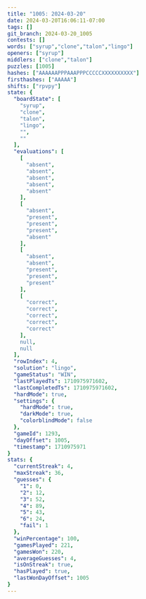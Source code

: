 ```yaml
---
title: "1005: 2024-03-20"
date: 2024-03-20T16:06:11-07:00
tags: []
git_branch: 2024-03-20_1005
contests: []
words: ["syrup","clone","talon","lingo"]
openers: ["syrup"]
middlers: ["clone","talon"]
puzzles: [1005]
hashes: ["AAAAAAPPPAAAPPPCCCCCXXXXXXXXXX"]
firsthashes: ["AAAAA"]
shifts: ["rpvpy"]
state: {
  "boardState": [
    "syrup",
    "clone",
    "talon",
    "lingo",
    "",
    ""
  ],
  "evaluations": [
    [
      "absent",
      "absent",
      "absent",
      "absent",
      "absent"
    ],
    [
      "absent",
      "present",
      "present",
      "present",
      "absent"
    ],
    [
      "absent",
      "absent",
      "present",
      "present",
      "present"
    ],
    [
      "correct",
      "correct",
      "correct",
      "correct",
      "correct"
    ],
    null,
    null
  ],
  "rowIndex": 4,
  "solution": "lingo",
  "gameStatus": "WIN",
  "lastPlayedTs": 1710975971602,
  "lastCompletedTs": 1710975971602,
  "hardMode": true,
  "settings": {
    "hardMode": true,
    "darkMode": true,
    "colorblindMode": false
  },
  "gameId": 1293,
  "dayOffset": 1005,
  "timestamp": 1710975971
}
stats: {
  "currentStreak": 4,
  "maxStreak": 36,
  "guesses": {
    "1": 0,
    "2": 12,
    "3": 52,
    "4": 89,
    "5": 43,
    "6": 24,
    "fail": 1
  },
  "winPercentage": 100,
  "gamesPlayed": 221,
  "gamesWon": 220,
  "averageGuesses": 4,
  "isOnStreak": true,
  "hasPlayed": true,
  "lastWonDayOffset": 1005
}
---
```

<!-- more -->
